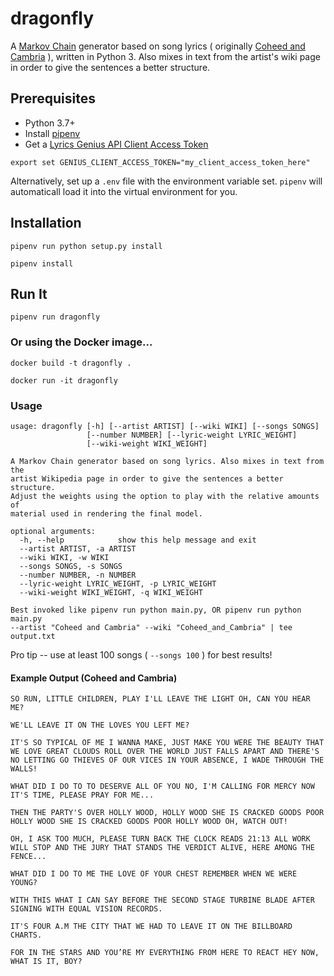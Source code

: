 # dragonfly

A [Markov Chain](https://en.wikipedia.org/wiki/Markov_chain) generator based on song lyrics ( originally [Coheed and Cambria](https://www.coheedandcambria.com) ), written in Python 3. Also mixes in text from the artist's wiki page in order to give the sentences a better structure.

## Prerequisites

- Python 3.7+
- Install [pipenv](https://pypi.org/project/pipenv/)
- Get a [Lyrics Genius API Client Access Token](http://genius.com/api-clients)

```
export set GENIUS_CLIENT_ACCESS_TOKEN="my_client_access_token_here"
```

Alternatively, set up a `.env` file with the environment variable set. `pipenv` will automaticall load it into the virtual environment for you.

## Installation

```
pipenv run python setup.py install

pipenv install
```

## Run It

```
pipenv run dragonfly
```

### Or using the Docker image...

```
docker build -t dragonfly .

docker run -it dragonfly
```


### Usage

```
usage: dragonfly [-h] [--artist ARTIST] [--wiki WIKI] [--songs SONGS]
                 [--number NUMBER] [--lyric-weight LYRIC_WEIGHT]
                 [--wiki-weight WIKI_WEIGHT]

A Markov Chain generator based on song lyrics. Also mixes in text from the
artist Wikipedia page in order to give the sentences a better structure.
Adjust the weights using the option to play with the relative amounts of
material used in rendering the final model.

optional arguments:
  -h, --help            show this help message and exit
  --artist ARTIST, -a ARTIST
  --wiki WIKI, -w WIKI
  --songs SONGS, -s SONGS
  --number NUMBER, -n NUMBER
  --lyric-weight LYRIC_WEIGHT, -p LYRIC_WEIGHT
  --wiki-weight WIKI_WEIGHT, -q WIKI_WEIGHT

Best invoked like pipenv run python main.py, OR pipenv run python main.py
--artist "Coheed and Cambria" --wiki "Coheed_and_Cambria" | tee output.txt
```

Pro tip -- use at least 100 songs ( `--songs 100` ) for best results!


#### Example Output (Coheed and Cambria)

```
SO RUN, LITTLE CHILDREN, PLAY I'LL LEAVE THE LIGHT OH, CAN YOU HEAR ME?

WE'LL LEAVE IT ON THE LOVES YOU LEFT ME?

IT'S SO TYPICAL OF ME I WANNA MAKE, JUST MAKE YOU WERE THE BEAUTY THAT WE LOVE GREAT CLOUDS ROLL OVER THE WORLD JUST FALLS APART AND THERE'S NO LETTING GO THIEVES OF OUR VICES IN YOUR ABSENCE, I WADE THROUGH THE WALLS!

WHAT DID I DO TO TO DESERVE ALL OF YOU NO, I'M CALLING FOR MERCY NOW IT'S TIME, PLEASE PRAY FOR ME...

THEN THE PARTY'S OVER HOLLY WOOD, HOLLY WOOD SHE IS CRACKED GOODS POOR HOLLY WOOD SHE IS CRACKED GOODS POOR HOLLY WOOD OH, WATCH OUT!

OH, I ASK TOO MUCH, PLEASE TURN BACK THE CLOCK READS 21:13 ALL WORK WILL STOP AND THE JURY THAT STANDS THE VERDICT ALIVE, HERE AMONG THE FENCE...

WHAT DID I DO TO ME THE LOVE OF YOUR CHEST REMEMBER WHEN WE WERE YOUNG?

WITH THIS WHAT I CAN SAY BEFORE THE SECOND STAGE TURBINE BLADE AFTER SIGNING WITH EQUAL VISION RECORDS.

IT'S FOUR A.M THE CITY THAT WE HAD TO LEAVE IT ON THE BILLBOARD CHARTS.

FOR IN THE STARS AND YOU’RE MY EVERYTHING FROM HERE TO REACT HEY NOW, WHAT IS IT, BOY?
```

